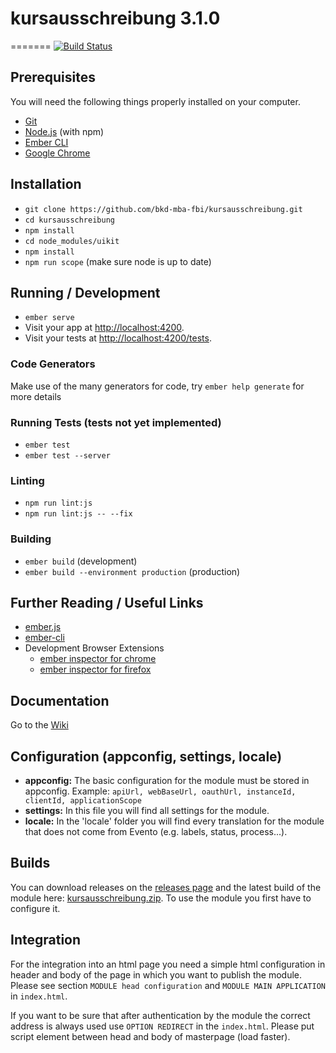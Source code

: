 # kursausschreibung 3.1.0
=======
[![Build Status](https://travis-ci.org/bkd-mba-fbi/kursausschreibung.svg?branch=master)](https://travis-ci.org/bkd-mba-fbi/kursausschreibung)

## Prerequisites

You will need the following things properly installed on your computer.

* [Git](https://git-scm.com/)
* [Node.js](https://nodejs.org/) (with npm)
* [Ember CLI](https://ember-cli.com/)
* [Google Chrome](https://google.com/chrome/)

## Installation

* `git clone https://github.com/bkd-mba-fbi/kursausschreibung.git`
* `cd kursausschreibung`
* `npm install`
* `cd node_modules/uikit`
* `npm install`
* `npm run scope` (make sure node is up to date)

## Running / Development

* `ember serve`
* Visit your app at [http://localhost:4200](http://localhost:4200).
* Visit your tests at [http://localhost:4200/tests](http://localhost:4200/tests).

### Code Generators

Make use of the many generators for code, try `ember help generate` for more details

### Running Tests (tests not yet implemented)

* `ember test`
* `ember test --server`

### Linting

* `npm run lint:js`
* `npm run lint:js -- --fix`

### Building

* `ember build` (development)
* `ember build --environment production` (production)

## Further Reading / Useful Links

* [ember.js](https://emberjs.com/)
* [ember-cli](https://ember-cli.com/)
* Development Browser Extensions
  * [ember inspector for chrome](https://chrome.google.com/webstore/detail/ember-inspector/bmdblncegkenkacieihfhpjfppoconhi)
  * [ember inspector for firefox](https://addons.mozilla.org/en-US/firefox/addon/ember-inspector/)

## Documentation
Go to the [Wiki](https://github.com/bkd-mba-fbi/kursausschreibung/wiki)

## Configuration (appconfig, settings, locale)

* **appconfig:** The basic configuration for the module must be stored in appconfig. Example: `apiUrl, webBaseUrl, oauthUrl, instanceId, clientId, applicationScope`
* **settings:** In this file you will find all settings for the module.
* **locale:** In the 'locale' folder you will find every translation for the module that does not come from Evento (e.g. labels, status, process...).

## Builds

You can download releases on the [releases page](https://github.com/bkd-mba-fbi/kursausschreibung/releases) and the latest build of the module here: [kursausschreibung.zip](https://bkd-mba-fbi.github.io/kursausschreibung/kursausschreibung.zip). To use the module you first have to configure it.

## Integration

For the integration into an html page you need a simple html configuration in header and body of the page in which you want to publish the module. Please see section `MODULE head configuration` and `MODULE MAIN APPLICATION` in `index.html`.

If you want to be sure that after authentication by the module the correct address is always used use `OPTION REDIRECT` in the `index.html`. Please put script element between head and body of masterpage (load faster).

